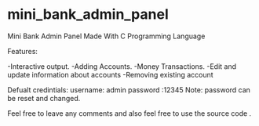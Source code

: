 # mini_bank_admin_panel
Mini Bank Admin Panel Made With C Programming Language

Features:

-Interactive output.
-Adding Accounts.
-Money Transactions.
-Edit and update information about accounts
-Removing existing account





Defualt credintials:
username: admin
password :12345
Note: password can be reset and changed.


Feel free to leave any comments and also feel free to use the source code .
